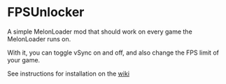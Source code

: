 ﻿# FPSUnlocker
A simple MelonLoader mod that should work on every game the MelonLoader runs on.

With it, you can toggle vSync on and off, and also change the FPS limit of your game.

See instructions for installation on the [wiki](https://melonwiki.xyz/#/?id=automated-installation)